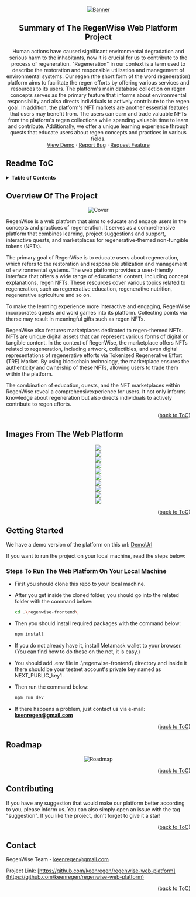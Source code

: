 <!-- PROJECT LOGO -->
<br />
<div align="center">
  <a href="https://github.com/keenregen/regenwise-web-platform">
    <img  src="/regenwise-frontend/public/read/banner0b.png" alt="Banner">
  </a>

<h2 align="center"> Summary of The RegenWise Web Platform Project</h2>

  <p align="center">
    Human actions have caused significant environmental degradation and serious harm to the inhabitants, now it is crucial for us to contribute to the process of regeneration. "Regeneration" in our context is a term used to describe the restoration and responsible utilization and management of environmental systems. Our regen (the short form of the word regeneration) platform aims to facilitate the regen efforts by offering various services and resources to its users. The platform's main database collection on regen concepts serves as the primary feature that informs about environmental responsibility and also directs individuals to actively contribute to the regen goal. In addition, the platform's NFT markets are another essential features that users may benefit from. The users can earn and trade valuable NFTs from the platform's regen collections while spending valuable time to learn and contribute. Additionally, we offer a unique learning experience through quests that educate users about regen concepts and practices in various fields.
    <br />
    <a href="https://regenwise.xyz">View Demo</a>
    ·
    <a href="https://github.com/keenregen/regenwise-web-platform/issues">Report Bug</a>
    ·
    <a href="https://github.com/keenregen/regenwise-web-platform/issues">Request Feature</a>
  </p>
</div>


## Readme ToC
<!-- TABLE OF CONTENTS -->
<details>
  <summary><strong>Table of Contents</strong></summary>
  <ol>
    <li>
      <a href="#overview-of-the-project">Overview Of The Project</a>
      <ul>
        <!-- <li><a href="#built-with">Built With</a></li> -->
       <li><a href="#images-from-the-web-platform">Images From The Web Platform</a></li>
      </ul>
    </li>
    <li>
      <a href="#getting-started">Getting Started</a>
      <ul>
        <li><a href="#steps-to-run-the-web-platform-on-your-local-machine">Steps To Run The Platform On Your Local Machine</a></li>
      </ul>
    </li>
    <li><a href="#roadmap">Roadmap</a></li>
    <li><a href="#contact">Contact</a></li>
  </ol>
</details>



<!-- ABOUT THE PROJECT -->
## Overview Of The Project
<div align="center">
<img  src="/regenwise-frontend/public/read/Cover1.png" alt="Cover">
</div>

RegenWise is a web platform that aims to educate and engage users in the concepts and practices of regeneration. It serves as a comprehensive platform that combines learning, project suggestions and support, interactive quests, and marketplaces for regenerative-themed non-fungible tokens (NFTs).

The primary goal of RegenWise is to educate users about regeneration, which refers to the restoration and responsible utilization and management of environmental systems. The web platform provides a user-friendly interface that offers a wide range of educational content, including concept explanations, regen NFTs. These resources cover various topics related to regeneration, such as regenerative education, regenerative nutrition, regenerative agriculture and so on.

To make the learning experience more interactive and engaging, RegenWise incorporates quests and word games into its platform. Collecting points via therse may result in meaningful gifts such as regen NFTs.

RegenWise also features marketplaces dedicated to regen-themed NFTs. NFTs are unique digital assets that can represent various forms of digital or tangible content. In the context of RegenWise, the marketplace offers NFTs related to regeneration, including artwork, collectibles, and even digital representations of regenerative efforts via Tokenized Regenerative Effort (TRE) Market. By using blockchain technology, the marketplace ensures the authenticity and ownership of these NFTs, allowing users to trade them within the platform.

The combination of education, quests, and the NFT marketplaces within RegenWise reveal a comprehensivexperience for users. It not only informs knowledge about regeneration but also directs individuals to actively contribute to regen efforts.

<p align="right">(<a href="#readme-toc">back to ToC</a>)</p>


<!-- IMAGES FROM THE DEMO -->
## Images From The Web Platform
<div align="center">
<img  src="/regenwise-frontend/public/read/0a.png"><br />
<img  src="/regenwise-frontend/public/read/0aa.png"><br />
<img  src="/regenwise-frontend/public/read/0ab.png"><br />
<img  src="/regenwise-frontend/public/read/0b.PNG"><br />
<img  src="/regenwise-frontend/public/read/0c.png"><br />
<img  src="/regenwise-frontend/public/read/0da.PNG"><br />
<img  src="/regenwise-frontend/public/read/0dc.png"><br />
<img  src="/regenwise-frontend/public/read/0dd.png"><br />
<img  src="/regenwise-frontend/public/read/0e.png"><br />
<img  src="/regenwise-frontend/public/read/0eb.PNG">

</div>
<p align="right">(<a href="#readme-toc">back to ToC</a>)</p>



<!-- ### Built With

 ![Typescript][Typescript]
 ![Solidity][Solidity]
 ![Next][Next]
 ![React][React]
 ![Bootstrap][Bootstrap]
 
 

<p align="right">(<a href="#readme-toc">back to ToC</a>)</p> -->




<!-- GETTING STARTED -->
## Getting Started

We have a demo version of the platform on this url: <a href="https://regenwise.xyz">DemoUrl</a>

If you want to run the project on your local machine, read the steps below:

### Steps To Run The Web Platform On Your Local Machine

* First you should clone this repo to your local machine.
* After you get inside the cloned folder, you should go into the related folder with the command below:
  ```sh
  cd .\regenwise-frontend\
  ```
* Then you should install required packages with the command below:
  ```sh
  npm install
  ```
* If you do not already have it, install Metamask wallet to your browser. (You can find how to do these on the net, it is easy.)

* You should add .env file in .\regenwise-frontend\ directory and inside it there should be your testnet account's private key named as NEXT_PUBLIC_key1 .

* Then run the command below:
  ```sh
  npm run dev
  ```
* If there happens a problem, just contact us via e-mail: <strong>keenregen@gmail.com</strong>


<p align="right">(<a href="#readme-toc">back to ToC</a>)</p>



<!-- ROADMAP -->
## Roadmap

<div align="center">
<img  src="/regenwise-frontend/public/read/RoadMap.png" alt="Roadmap">
</div>

<!-- * Finish the mvp of the Web Platform including frontend design (Almost Done)
* Get feedback from the users and improve accordingly
* Try to find funding for the project
* Explore and try some other api's for fetching the data from the chain faster
* Add new quests to the platform
* Add the Tokenized Regenerative Effort (TRE) Market as the second NFT Marketplace
* Develop a marketing strategy to promote the platform to the target audience
* Implement analytics tools to track engagement and content performance
* <strong>Finish the production version of the web platform until the first quarter of the 2024 ends</strong>
* Evaluate scalability options as the database grows
* Consider using <strong>Bacalhau</strong> for computations on the regen data
* Mobile app development -->


<p align="right">(<a href="#readme-toc">back to ToC</a>)</p>



<!-- CONTRIBUTING -->
## Contributing

If you have any suggestion that would make our platform better according to you, please inform us. You can also simply open an issue with the tag "suggestion".
If you like the project, don't forget to give it a star!

<p align="right">(<a href="#readme-toc">back to ToC</a>)</p>




<!-- CONTACT -->
## Contact

RegenWise Team - keenregen@gmail.com

Project Link: [https://github.com/keenregen/regenwise-web-platform](https://github.com/keenregen/regenwise-web-platform)

<p align="right">(<a href="#readme-toc">back to ToC</a>)</p>



<!-- MARKDOWN LINKS & IMAGES -->
<!-- https://www.markdownguide.org/basic-syntax/#reference-style-links -->
[contributors-shield]: https://img.shields.io/github/contributors/github_username/repo_name.svg?style=for-the-badge
[contributors-url]: https://github.com/regen-wise-web-platform/regenwise-web-platform/graphs/contributors
[forks-shield]: https://img.shields.io/github/forks/regen-wise-web-platform/regenwise-web-platform.svg?style=for-the-badge
[forks-url]: https://github.com/regen-wise-web-platform/regenwise-web-platform/network/members
[stars-shield]: https://img.shields.io/github/stars/regen-wise-web-platform/regenwise-web-platform.svg?style=for-the-badge
[stars-url]: https://github.com/regen-wise-web-platform/regenwise-web-platform/stargazers
[issues-shield]: https://img.shields.io/github/issues/regen-wise-web-platform/regenwise-web-platform.svg?style=for-the-badge
[issues-url]: https://github.com/regen-wise-web-platform/regenwise-web-platform/issues
[Solidity]: https://img.shields.io/badge/Solidity-363636?logo=solidity&logoColor=fff&style=for-the-badge
[Next]: https://img.shields.io/badge/next.js-000000?style=for-the-badge&logo=nextdotjs&logoColor=white
[React]: https://img.shields.io/badge/React-20232A?style=for-the-badge&logo=react&logoColor=61DAFB
[Bootstrap]: https://img.shields.io/badge/Bootstrap-563D7C?style=for-the-badge&logo=bootstrap&logoColor=white
[Typescript]: https://badges.frapsoft.com/typescript/code/typescript-125x28.png?v=101
